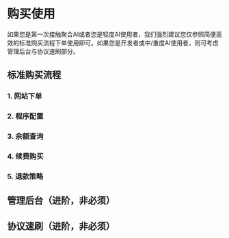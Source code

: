 # 购买使用

如果您是第一次接触聚合AI或者您是轻度AI使用者，我们强烈建议您仅参照简便高效的标准购买流程下单使用即可。如果您是开发者或中/重度AI使用者，则可考虑管理后台与协议速刷部分。

## 标准购买流程

### 1. 网站下单

### 2. 程序配置

### 3. 余额查询

### 4. 续费购买

### 5. 退款策略

## 管理后台（进阶，非必须）

## 协议速刷（进阶，非必须）

